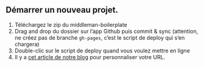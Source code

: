 ## Démarrer un nouveau projet.

1. Téléchargez le zip  du middleman-boilerplate
1. Drag and drop du dossier sur l’app Github puis commit & sync (attention, ne créez pas de branche `gh-pages`, c’est le script de deploy qui s’en chargera)
1. Double-clic sur le script de deploy quand vous voulez mettre en ligne
1. Il y a [cet article de notre blog](http://www.lewagon.org/blog/siteweb-domaine-mail-personalise) pour personnaliser votre URL.
